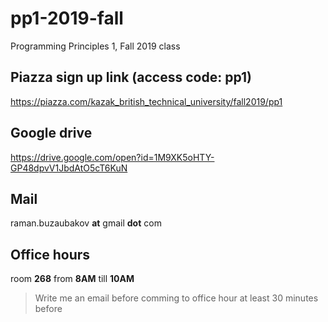 # pp1-2019-fall
Programming Principles 1, Fall 2019 class

## Piazza sign up link (access code: pp1)
https://piazza.com/kazak_british_technical_university/fall2019/pp1

## Google drive 
https://drive.google.com/open?id=1M9XK5oHTY-GP48dpvV1JbdAtO5cT6KuN

## Mail
raman.buzaubakov __at__ gmail __dot__ com

## Office hours
room __268__
from __8AM__  till __10AM__
 > Write me an email before comming to office hour at least 30 minutes before